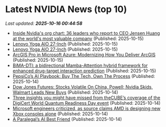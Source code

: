 # Latest NVIDIA News (top 10)
_Last updated: **2025-10-16 00:44:58**_

- [Inside Nvidia's org chart: 36 leaders who report to CEO Jensen Huang at the world's most valuable company](https://biztoc.com/x/d829040a76721434) (Published: 2025-10-15)
- [Lenovo Yoga AIO 27-Inch](https://me.pcmag.com/en/old-desktop-pcs/32901/lenovo-yoga-aio-27-inch) (Published: 2025-10-15)
- [Lenovo Yoga AIO 27-Inch](https://uk.pcmag.com/desktop-pcs/160736/lenovo-yoga-aio-27-inch) (Published: 2025-10-15)
- [ArcGIS Pro in Microsoft Azure: Modernizing How You Deliver ArcGIS](https://www.esri.com/arcgis-blog/products/arcgis-pro/announcements/arcgis-pro-in-microsoft-azure-modernizing-how-you-deliver-arcgis) (Published: 2025-10-15)
- [BiMA-DTI: a bidirectional Mamba-Attention hybrid framework for enhanced drug-target interaction prediction](https://bmcbiol.biomedcentral.com/articles/10.1186/s12915-025-02407-4) (Published: 2025-10-15)
- [PepsiCo’s AI Playbook: Buy The Tech, Own The Process](https://www.forbes.com/sites/ronschmelzer/2025/10/14/pepsicos-ai-playbook-buy-the-tech-own-the-process/) (Published: 2025-10-14)
- [Dow Jones Futures: Stocks Volatile On China, Powell; Nvidia Skids, Walmart Leads New Buys](https://biztoc.com/x/646369157800e9de) (Published: 2025-10-14)
- [Three insights you might have missed from theCUBE’s coverage of the DigiCert World Quantum Readiness Day event](https://siliconangle.com/2025/10/14/post-quantum-standards-digicert/) (Published: 2025-10-14)
- [Microsoft engineers criticized, as source claims AMD is designing new Xbox consoles alone](https://www.notebookcheck.net/Microsoft-engineers-criticized-as-source-claims-AMD-is-designing-new-Xbox-consoles-alone.1138388.0.html) (Published: 2025-10-14)
- [A Paralegal’s AI Best Friend](https://www.forbes.com/sites/the-prompt/2025/10/14/a-paralegals-ai-best-friend/) (Published: 2025-10-14)
